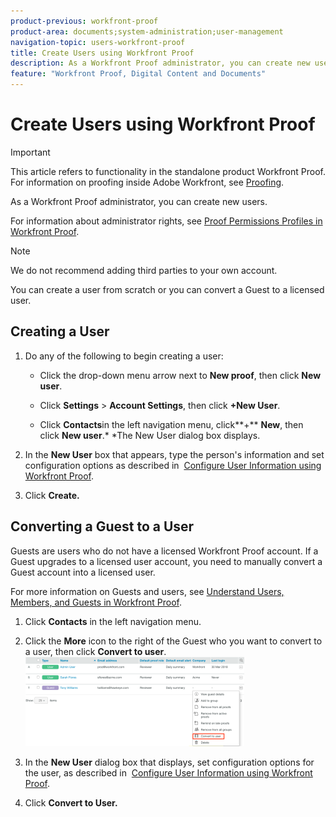 ```yaml
---
product-previous: workfront-proof
product-area: documents;system-administration;user-management
navigation-topic: users-workfront-proof
title: Create Users using Workfront Proof
description: As a Workfront Proof administrator, you can create new users.
feature: "Workfront Proof, Digital Content and Documents"
---
```


# Create Users using Workfront Proof

>[!IMPORTANT]
>
>This article refers to functionality in the standalone product Workfront Proof. For information on proofing inside Adobe Workfront, see [Proofing](../../../review-and-approve-work/proofing/proofing.md).

As a Workfront Proof administrator, you can create new users.

For information about administrator rights, see [Proof Permissions Profiles in Workfront Proof](../../../workfront-proof/wp-acct-admin/account-settings/proof-perm-profiles-in-wp.md).

>[!NOTE]
>
>We do not recommend adding third parties to your own account.

You can create a user from scratch or you can convert a Guest to a licensed user.&nbsp;

## Creating a User

1. Do any of the following to begin creating a user:

   * Click the drop-down menu arrow next to&nbsp;**New proof**,&nbsp;then click&nbsp;**New user**.
   
   * Click **Settings** > **Account Settings**, then click **+New User**.
   
   * Click&nbsp;**Contacts**in the left navigation menu,&nbsp;click**+**&nbsp;**New**, then click&nbsp;**New user**.* 
     *The New User dialog box displays.

1. In the **New User** box that appears, type the person's information and set configuration options as described in&nbsp; [Configure User Information using Workfront Proof](../../../workfront-proof/wp-mnguserscontacts/users/configure-user-info.md).

1. Click&nbsp;**Create.**

## Converting a Guest to a User

Guests are users who do not have a licensed Workfront Proof account. If a Guest upgrades to a licensed user account, you need to manually convert a Guest account into a licensed user.&nbsp;

For more information on Guests and users, see [Understand Users, Members, and Guests in Workfront Proof](../../../workfront-proof/wp-mnguserscontacts/contacts/use-members-guests.md).&nbsp;

1. Click **Contacts** in the left navigation menu.
1. Click the&nbsp;**More**&nbsp;icon to the right of the Guest who you want to convert to a user, then click&nbsp;**Convert to user**.  
   ![Screenshot_2018-03-30_14-08-35.png](assets/screenshot-2018-03-30-14-08-35-350x143.png)  

1. In the **New User** dialog box that displays, set configuration options for the user, as described in&nbsp; [Configure User Information using Workfront Proof](../../../workfront-proof/wp-mnguserscontacts/users/configure-user-info.md).

1. Click&nbsp;**Convert to User.**&nbsp;

